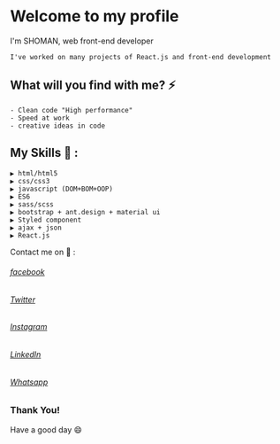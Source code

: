 
# Welcome to my profile 

I'm SHOMAN, web front-end developer

```
I've worked on many projects of React.js and front-end development
```

## What will you find with me? ⚡

```
- Clean code "High performance"
- Speed at work
- creative ideas in code
```

## My Skills 🤔 :
```
▶ html/html5
▶ css/css3
▶ javascript (DOM+BOM+OOP)
▶ ES6
▶ sass/scss
▶ bootstrap + ant.design + material ui
▶ Styled component
▶ ajax + json
▶ React.js
```

Contact me on 💬 :


###### [facebook](https://www.facebook.com/MSHOMANMUSIC) 
###### [Twitter](https://twitter.com/Shomanmusic)
###### [Instagram](https://www.instagram.com/shomanmusic/)
###### [LinkedIn](https://www.linkedin.com/in/shomans/)
###### [Whatsapp](https://wa.me/+970567677078)


### Thank You!
Have a good day 😄
